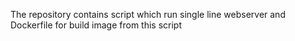 The repository contains script which run single line webserver and Dockerfile for build image from this script
